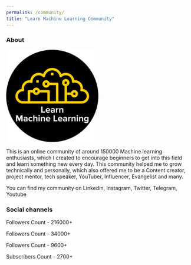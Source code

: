 ```yaml
---
permalink: /community/
title: "Learn Machine Learning Community"
---
```


### About


<img src="/assets/images/logo.png" width="250" height="250">

This is an online community of around 150000 Machine learning enthusiasts, which I created to encourage beginners to get into this field and learn something new every day. This community helped me to grow technically and personally, which also offered me to be a Content creator, project mentor, tech speaker, YouTuber, Influencer, Evangelist and many.

You can find my community on Linkedin, Instagram, Twitter, Telegram, Youtube

### Social channels


<a href="https://www.instagram.com/learn.machinelearning/"  class="btn btn-info" role="button" target="_blank"> <i class="fa fa-instagram fa-6x" aria-hidden="true"></i></a>  Followers Count - 216000+

<a href="https://www.linkedin.com/company/learn-machine-learning/"  class="btn btn-info" role="button" target="_blank"> <i class="fa fa-linkedin fa-6x" aria-hidden="true"></i></a>  Followers Count - 34000+

<a href="https://t.me/LearnDotMachineLearning"  class="btn btn-info" role="button" target="_blank"> <i class="fa fa-telegram fa-6x" aria-hidden="true"></i></a>  Followers Count - 9600+

<a href="https://www.youtube.com/c/LearnMachineLearning"  class="btn btn-info" role="button" target="_blank"> <i class="fa fa-youtube fa-6x" aria-hidden="true"></i></a>  Subscribers Count - 2700+








